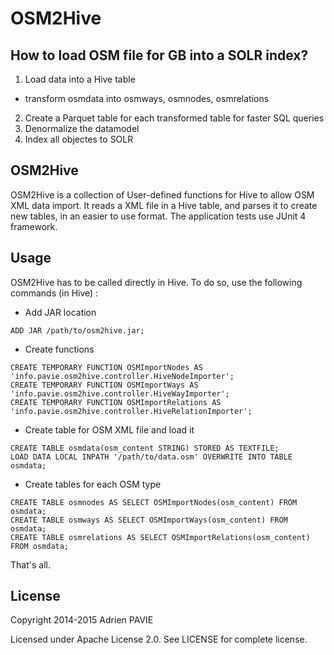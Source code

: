 OSM2Hive
========

How to load OSM file for GB into a SOLR index?
-------

1. Load data into a Hive table
* transform osmdata into osmways, osmnodes, osmrelations
2. Create a Parquet table for each transformed table for faster SQL queries
3. Denormalize the datamodel
4. Index all objectes to SOLR 

OSM2Hive
-----

OSM2Hive is a collection of User-defined functions for Hive to allow OSM XML data import.
It reads a XML file in a Hive table, and parses it to create new tables, in an easier to use
format. The application tests use JUnit 4 framework.

Usage
-----

OSM2Hive has to be called directly in Hive. To do so, use the following commands (in Hive) :

* Add JAR location
```
ADD JAR /path/to/osm2hive.jar;
```
* Create functions
```
CREATE TEMPORARY FUNCTION OSMImportNodes AS 'info.pavie.osm2hive.controller.HiveNodeImporter';
CREATE TEMPORARY FUNCTION OSMImportWays AS 'info.pavie.osm2hive.controller.HiveWayImporter';
CREATE TEMPORARY FUNCTION OSMImportRelations AS 'info.pavie.osm2hive.controller.HiveRelationImporter';
```
* Create table for OSM XML file and load it
```
CREATE TABLE osmdata(osm_content STRING) STORED AS TEXTFILE;
LOAD DATA LOCAL INPATH '/path/to/data.osm' OVERWRITE INTO TABLE osmdata;
```
* Create tables for each OSM type
```
CREATE TABLE osmnodes AS SELECT OSMImportNodes(osm_content) FROM osmdata;
CREATE TABLE osmways AS SELECT OSMImportWays(osm_content) FROM osmdata;
CREATE TABLE osmrelations AS SELECT OSMImportRelations(osm_content) FROM osmdata;
```

That's all.

License
-------

Copyright 2014-2015 Adrien PAVIE

Licensed under Apache License 2.0. See LICENSE for complete license.
